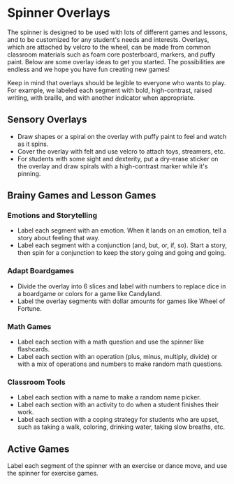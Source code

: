 # Spinner Overlays
The spinner is designed to be used with lots of different games and lessons, and to be customized for any student's needs and interests. Overlays, which are attached by velcro to the wheel, can be made from common classroom materials such as foam core posterboard, markers, and puffy paint. Below are some overlay ideas to get you started. The possibilities are endless and we hope you have fun creating new games!

Keep in mind that overlays should be legible to everyone who wants to play. For example, we labeled each segment with bold, high-contrast, raised writing, with braille, and with another indicator when appropriate.

## Sensory Overlays
* Draw shapes or a spiral on the overlay with puffy paint to feel and watch as it spins. 
* Cover the overlay with felt and use velcro to attach toys, streamers, etc.
* For students with some sight and dexterity, put a dry-erase sticker on the overlay and draw spirals with a high-contrast marker while it's pinning.

## Brainy Games and Lesson Games
### Emotions and Storytelling
* Label each segment with an emotion. When it lands on an emotion, tell a story about feeling that way. 
* Label each segment with a conjunction (and, but, or, if, so). Start a story, then spin for a conjunction to keep the story going and going and going.
### Adapt Boardgames
* Divide the overlay into 6 slices and label with numbers to replace dice in a boardgame or colors for a game like Candyland.
* Label the overlay segments with dollar amounts for games like Wheel of Fortune.
### Math Games
* Label each section with a math question and use the spinner like flashcards. 
* Label each section with an operation (plus, minus, multiply, divide) or with a mix of operations and numbers to make random math questions.
### Classroom Tools
* Label each section with a name to make a random name picker. 
* Label each section with an activity to do when a student finishes their work.
* Label each section with a coping strategy for students who are upset, such as taking a walk, coloring, drinking water, taking slow breaths, etc. 

## Active Games
Label each segment of the spinner with an exercise or dance move, and use the spinner for exercise games. 

